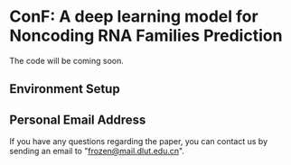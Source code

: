 # ConF: A deep learning model for Noncoding RNA Families Prediction
The code will be coming soon.




## Environment Setup  


## Personal Email Address
If you have any questions regarding the paper, you can contact us by sending an email to "frozen@mail.dlut.edu.cn".

